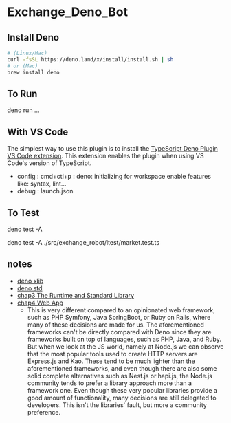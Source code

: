 # Exchange_Deno_Bot

## Install Deno

```bash
# (Linux/Mac)
curl -fsSL https://deno.land/x/install/install.sh | sh
# or (Mac)
brew install deno
```

## To Run

deno run ...

## With VS Code

The simplest way to use this plugin is to install the [TypeScript Deno Plugin VS Code extension](https://marketplace.visualstudio.com/items?itemName=justjavac.vscode-deno). This extension enables the plugin when using VS Code's version of TypeScript.

- config : cmd+ctl+p : deno: initializing
  for workspace enable features like: syntax, lint...
- debug : launch.json

## To Test

deno test -A

deno test -A ./src/exchange_robot/itest/market.test.ts

## notes

- [deno xlib](https://deno.land/x)
- [deno std](https://doc.deno.land/builtin/stable)
- [chap3 The Runtime and Standard Library](https://github.com/PacktPublishing/Deno-Web-Development/tree/master/Chapter03)
- [chap4 Web App](https://github.com/PacktPublishing/Deno-Web-Development/tree/master/Chapter04/museums-api)
  - This is very different compared to an opinionated web framework, such as PHP Symfony, Java SpringBoot, or Ruby on Rails, where many of these decisions are made for us. The aforementioned frameworks can't be directly compared with Deno since they are frameworks built on top of languages, such as PHP, Java, and Ruby. But when we look at the JS world, namely at Node.js we can observe that the most popular tools used to create HTTP servers are Express.js and Kao. These tend to be much lighter than the aforementioned frameworks, and even though there are also some solid complete alternatives such as Nest.js or hapi.js, the Node.js community tends to prefer a library approach more than a framework one. Even though these very popular libraries provide a good amount of functionality, many decisions are still delegated to developers. This isn't the libraries' fault, but more a community preference.
